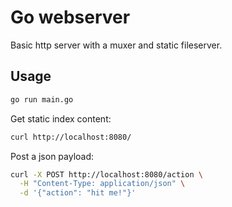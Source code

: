 # Go webserver

Basic http server with a muxer and static fileserver.


## Usage

```bash
go run main.go
```

Get static index content:
```bash
curl http://localhost:8080/
```

Post a json payload:
```bash
curl -X POST http://localhost:8080/action \
  -H "Content-Type: application/json" \
  -d '{"action": "hit me!"}'
```
